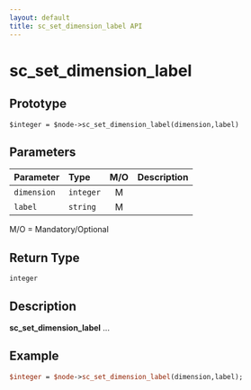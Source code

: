 ```yaml
---
layout: default
title: sc_set_dimension_label API
---
```



sc_set_dimension_label
======================


Prototype
---------

```
$integer = $node->sc_set_dimension_label(dimension,label)
```


Parameters
----------

| Parameter | Type     | M/O | Description                                    |
|:----------|:---------|:---:|:-----------------------------------------------|
| `dimension` | `integer` |  M  |                                              |
| `label` | `string` |  M  |                                              |

M/O = Mandatory/Optional


Return Type
-----------

`integer`


Description
-----------

**sc_set_dimension_label** ...


Example
-------

```perl
$integer = $node->sc_set_dimension_label(dimension,label);
```
